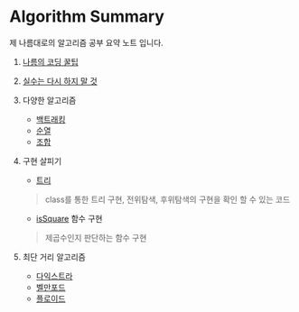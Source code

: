 # Algorithm Summary
제 나름대로의 알고리즘 공부 요약 노트 입니다.

1. [나름의 코딩 꿀팁](./CodingTip.md)

2. [실수는 다시 하지 말 것](./MyCodingMis.md)

3. 다양한 알고리즘
    - [백트래킹](./BackTracking.md)
    - [순열](./순열구현코드.md)
    - [조합](./조합구현코드.md)

4. 구현 살피기
    - [트리](../Programmers/solved_by_cpp/Level3/SY_P_level3_path_finding_game.cpp)
    > class를 통한 트리 구현, 전위탐색, 후위탐색의 구현을 확인 할 수 있는 코드 
    - [isSquare](../Baekjoon/2020-11/SY_B1025.cpp) 함수 구현
    > 제곱수인지 판단하는 함수 구현

5. 최단 거리 알고리즘
    - [다익스트라](./Dijksta.md)
    - [벨만포드](./벨만포드.md)
    - [플로이드](./플로이드.md)